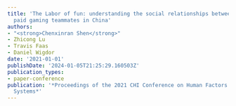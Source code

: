 ```yaml
---
title: 'The Labor of fun: understanding the social relationships between gamers and
  paid gaming teammates in China'
authors:
- "<strong>Chenxinran Shen</strong>"
- Zhicong Lu
- Travis Faas
- Daniel Wigdor
date: '2021-01-01'
publishDate: '2024-01-05T21:25:29.160503Z'
publication_types:
- paper-conference
publication: '*Proceedings of the 2021 CHI Conference on Human Factors in Computing
  Systems*'
---
```

